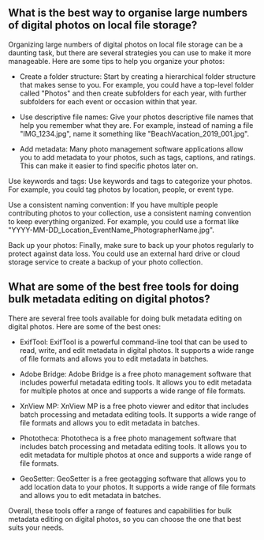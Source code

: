 ---
---

## What is the best way to organise large numbers of digital photos on local file storage?

Organizing large numbers of digital photos on local file storage can be a daunting task, but there are several strategies you can use to make it more manageable. Here are some tips to help you organize your photos:

* Create a folder structure: Start by creating a hierarchical folder structure that makes sense to you. For example, you could have a top-level folder called "Photos" and then create subfolders for each year, with further subfolders for each event or occasion within that year.

* Use descriptive file names: Give your photos descriptive file names that help you remember what they are. For example, instead of naming a file "IMG_1234.jpg", name it something like "BeachVacation_2019_001.jpg".

* Add metadata: Many photo management software applications allow you to add metadata to your photos, such as tags, captions, and ratings. This can make it easier to find specific photos later on.

Use keywords and tags: Use keywords and tags to categorize your photos. For example, you could tag photos by location, people, or event type.

Use a consistent naming convention: If you have multiple people contributing photos to your collection, use a consistent naming convention to keep everything organized. For example, you could use a format like "YYYY-MM-DD_Location_EventName_PhotographerName.jpg".

Back up your photos: Finally, make sure to back up your photos regularly to protect against data loss. You could use an external hard drive or cloud storage service to create a backup of your photo collection.

## What are some of the best free tools for doing bulk metadata editing on digital photos?

There are several free tools available for doing bulk metadata editing on digital photos. Here are some of the best ones:

* ExifTool: ExifTool is a powerful command-line tool that can be used to read, write, and edit metadata in digital photos. It supports a wide range of file formats and allows you to edit metadata in batches.

* Adobe Bridge: Adobe Bridge is a free photo management software that includes powerful metadata editing tools. It allows you to edit metadata for multiple photos at once and supports a wide range of file formats.

* XnView MP: XnView MP is a free photo viewer and editor that includes batch processing and metadata editing tools. It supports a wide range of file formats and allows you to edit metadata in batches.

* Phototheca: Phototheca is a free photo management software that includes batch processing and metadata editing tools. It allows you to edit metadata for multiple photos at once and supports a wide range of file formats.

* GeoSetter: GeoSetter is a free geotagging software that allows you to add location data to your photos. It supports a wide range of file formats and allows you to edit metadata in batches.

Overall, these tools offer a range of features and capabilities for bulk metadata editing on digital photos, so you can choose the one that best suits your needs.